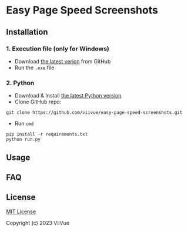 # Easy Page Speed Screenshots

## Installation

### 1. Execution file (**only for Windows**)
- Download [the latest verion](https://github.com/viivue/easy-page-speed-screenshots/releases/latest) from GitHub
- Run the `.exe` file

### 2. Python
- Download & Install [the latest Python version](https://www.python.org/downloads/).
- Clone GitHub repo:
```
git clone https://github.com/viivue/easy-page-speed-screenshots.git
```
- Run `cmd`
```
pip install -r requirements.txt
python run.py
```

## Usage

## FAQ

## License

[MIT License](https://github.com/viivue/easy-page-speed-screenshots/blob/enhancement/LICENSE)

Copyright (c) 2023 ViiVue
